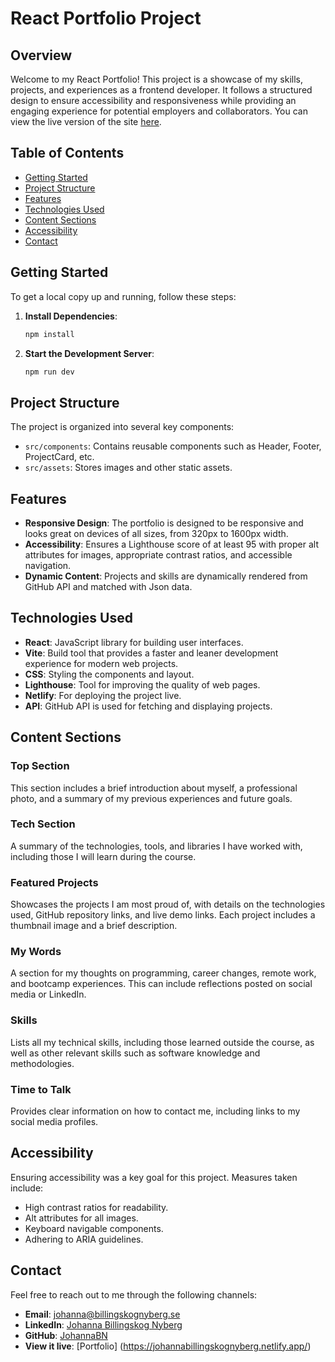 # React Portfolio Project

## Overview

Welcome to my React Portfolio! This project is a showcase of my skills, projects, and experiences as a frontend developer. It follows a structured design to ensure accessibility and responsiveness while providing an engaging experience for potential employers and collaborators. You can view the live version of the site [here](https://johannabillingskognyberg.netlify.app/).

## Table of Contents

- [Getting Started](#getting-started)
- [Project Structure](#project-structure)
- [Features](#features)
- [Technologies Used](#technologies-used)
- [Content Sections](#content-sections)
- [Accessibility](#accessibility)
- [Contact](#contact)

## Getting Started

To get a local copy up and running, follow these steps:

1. **Install Dependencies**:

   ```bash
   npm install
   ```

2. **Start the Development Server**:
   ```bash
   npm run dev
   ```

## Project Structure

The project is organized into several key components:

- `src/components`: Contains reusable components such as Header, Footer, ProjectCard, etc.
- `src/assets`: Stores images and other static assets.

## Features

- **Responsive Design**: The portfolio is designed to be responsive and looks great on devices of all sizes, from 320px to 1600px width.
- **Accessibility**: Ensures a Lighthouse score of at least 95 with proper alt attributes for images, appropriate contrast ratios, and accessible navigation.
- **Dynamic Content**: Projects and skills are dynamically rendered from GitHub API and matched with Json data.

## Technologies Used

- **React**: JavaScript library for building user interfaces.
- **Vite**: Build tool that provides a faster and leaner development experience for modern web projects.
- **CSS**: Styling the components and layout.
- **Lighthouse**: Tool for improving the quality of web pages.
- **Netlify**: For deploying the project live.
- **API**: GitHub API is used for fetching and displaying projects.

## Content Sections

### Top Section

This section includes a brief introduction about myself, a professional photo, and a summary of my previous experiences and future goals.

### Tech Section

A summary of the technologies, tools, and libraries I have worked with, including those I will learn during the course.

### Featured Projects

Showcases the projects I am most proud of, with details on the technologies used, GitHub repository links, and live demo links. Each project includes a thumbnail image and a brief description.

### My Words

A section for my thoughts on programming, career changes, remote work, and bootcamp experiences. This can include reflections posted on social media or LinkedIn.

### Skills

Lists all my technical skills, including those learned outside the course, as well as other relevant skills such as software knowledge and methodologies.

### Time to Talk

Provides clear information on how to contact me, including links to my social media profiles.

## Accessibility

Ensuring accessibility was a key goal for this project. Measures taken include:

- High contrast ratios for readability.
- Alt attributes for all images.
- Keyboard navigable components.
- Adhering to ARIA guidelines.

## Contact

Feel free to reach out to me through the following channels:

- **Email**: [johanna@billingskognyberg.se](mailto:johanna@billingskognyberg.se)
- **LinkedIn**: [Johanna Billingskog Nyberg](www.linkedin.com/in/johanna-billingskog-nyberg-b28b4738)
- **GitHub**: [JohannaBN](https://github.com/JohannaBN)
- **View it live**: [Portfolio] (https://johannabillingskognyberg.netlify.app/)
